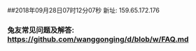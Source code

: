##2018年09月28日07时12分07秒 新址: 159.65.172.176
### 兔友常见问题及解答: https://github.com/wanggonging/d/blob/w/FAQ.md
